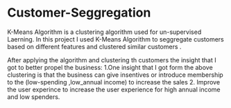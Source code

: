 # Customer-Seggregation
K-Means Algorithm is a clustering algorithm used for un-supervised Laerning. 
In this project I used K-Means Algorithm to seggregate customers based on different features and clustered similar customers .

After applying the algorithm and clustering th customers the insight that I got to better propel the business:
1.One insight that I got form the above clustering is that the business can give insentives or introduce membership to the (low-spending ,low_annual income) 
to increase the sales
2. Improve the user experince to increase the user experience for high annual income and low spenders.
